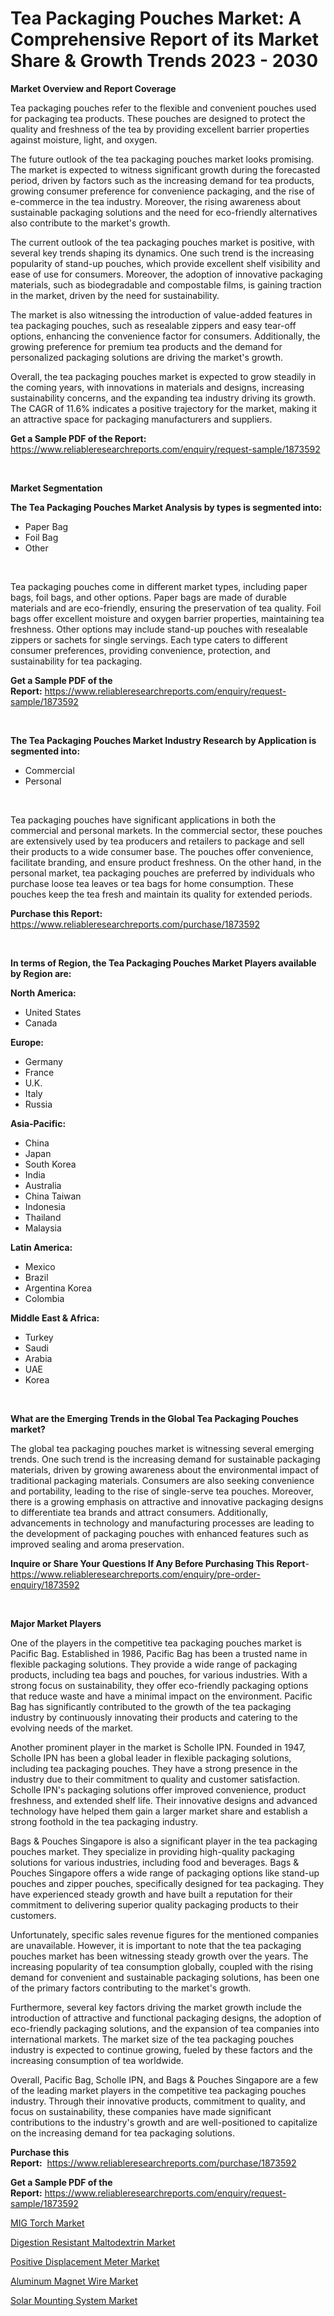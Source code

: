 <p><h1>Tea Packaging Pouches Market: A Comprehensive Report of its Market Share & Growth Trends 2023 - 2030</h1></p><p><strong>Market Overview and Report Coverage</strong></p>
<p><p>Tea packaging pouches refer to the flexible and convenient pouches used for packaging tea products. These pouches are designed to protect the quality and freshness of the tea by providing excellent barrier properties against moisture, light, and oxygen.</p><p>The future outlook of the tea packaging pouches market looks promising. The market is expected to witness significant growth during the forecasted period, driven by factors such as the increasing demand for tea products, growing consumer preference for convenience packaging, and the rise of e-commerce in the tea industry. Moreover, the rising awareness about sustainable packaging solutions and the need for eco-friendly alternatives also contribute to the market's growth.</p><p>The current outlook of the tea packaging pouches market is positive, with several key trends shaping its dynamics. One such trend is the increasing popularity of stand-up pouches, which provide excellent shelf visibility and ease of use for consumers. Moreover, the adoption of innovative packaging materials, such as biodegradable and compostable films, is gaining traction in the market, driven by the need for sustainability.</p><p>The market is also witnessing the introduction of value-added features in tea packaging pouches, such as resealable zippers and easy tear-off options, enhancing the convenience factor for consumers. Additionally, the growing preference for premium tea products and the demand for personalized packaging solutions are driving the market's growth.</p><p>Overall, the tea packaging pouches market is expected to grow steadily in the coming years, with innovations in materials and designs, increasing sustainability concerns, and the expanding tea industry driving its growth. The CAGR of 11.6% indicates a positive trajectory for the market, making it an attractive space for packaging manufacturers and suppliers.</p></p>
<p><strong>Get a Sample PDF of the Report:</strong> <a href="https://www.reliableresearchreports.com/enquiry/request-sample/1873592">https://www.reliableresearchreports.com/enquiry/request-sample/1873592</a></p>
<p>&nbsp;</p>
<p><strong>Market Segmentation</strong></p>
<p><strong>The Tea Packaging Pouches Market Analysis by types is segmented into:</strong></p>
<p><ul><li>Paper Bag</li><li>Foil Bag</li><li>Other</li></ul></p>
<p>&nbsp;</p>
<p><p>Tea packaging pouches come in different market types, including paper bags, foil bags, and other options. Paper bags are made of durable materials and are eco-friendly, ensuring the preservation of tea quality. Foil bags offer excellent moisture and oxygen barrier properties, maintaining tea freshness. Other options may include stand-up pouches with resealable zippers or sachets for single servings. Each type caters to different consumer preferences, providing convenience, protection, and sustainability for tea packaging.</p></p>
<p><strong>Get a Sample PDF of the Report:</strong>&nbsp;<a href="https://www.reliableresearchreports.com/enquiry/request-sample/1873592">https://www.reliableresearchreports.com/enquiry/request-sample/1873592</a></p>
<p>&nbsp;</p>
<p><strong>The Tea Packaging Pouches Market Industry Research by Application is segmented into:</strong></p>
<p><ul><li>Commercial</li><li>Personal</li></ul></p>
<p>&nbsp;</p>
<p><p>Tea packaging pouches have significant applications in both the commercial and personal markets. In the commercial sector, these pouches are extensively used by tea producers and retailers to package and sell their products to a wide consumer base. The pouches offer convenience, facilitate branding, and ensure product freshness. On the other hand, in the personal market, tea packaging pouches are preferred by individuals who purchase loose tea leaves or tea bags for home consumption. These pouches keep the tea fresh and maintain its quality for extended periods.</p></p>
<p><strong>Purchase this Report:</strong>&nbsp; <a href="https://www.reliableresearchreports.com/purchase/1873592">https://www.reliableresearchreports.com/purchase/1873592</a></p>
<p>&nbsp;</p>
<p><strong>In terms of Region, the Tea Packaging Pouches Market Players available by Region are:</strong></p>
<p>
    <p> <strong> North America: </strong>
        <ul>
            <li>United States</li>
            <li>Canada</li>
        </ul>
        </p> 
    <p> <strong> Europe: </strong>
        <ul>
            <li>Germany</li>
            <li>France</li>
            <li>U.K.</li>
            <li>Italy</li>
            <li>Russia</li>
        </ul>
        </p> 
    <p> <strong> Asia-Pacific: </strong>
        <ul>
            <li>China</li>
            <li>Japan</li>
            <li>South Korea</li>
            <li>India</li>
            <li>Australia</li>
            <li>China Taiwan</li>
            <li>Indonesia</li>
            <li>Thailand</li>
            <li>Malaysia</li>
        </ul>
        </p> 
    <p> <strong> Latin America: </strong>
        <ul>
            <li>Mexico</li>
            <li>Brazil</li>
            <li>Argentina Korea</li>
            <li>Colombia</li>
        </ul>
        </p> 
    <p> <strong> Middle East & Africa: </strong>
        <ul>
            <li>Turkey</li>
            <li>Saudi</li>
            <li>Arabia</li>
            <li>UAE</li>
            <li>Korea</li>
        </ul>
    </p>
    </p>
<p>&nbsp;</p>
<p><strong>What are the Emerging Trends in the Global Tea Packaging Pouches market?</strong></p>
<p><p>The global tea packaging pouches market is witnessing several emerging trends. One such trend is the increasing demand for sustainable packaging materials, driven by growing awareness about the environmental impact of traditional packaging materials. Consumers are also seeking convenience and portability, leading to the rise of single-serve tea pouches. Moreover, there is a growing emphasis on attractive and innovative packaging designs to differentiate tea brands and attract consumers. Additionally, advancements in technology and manufacturing processes are leading to the development of packaging pouches with enhanced features such as improved sealing and aroma preservation.</p></p>
<p><strong>Inquire or Share Your Questions If Any Before Purchasing This Report</strong>- <a href="https://www.reliableresearchreports.com/enquiry/pre-order-enquiry/1873592">https://www.reliableresearchreports.com/enquiry/pre-order-enquiry/1873592</a></p>
<p>&nbsp;</p>
<p><strong>Major Market Players</strong></p>
<p><p>One of the players in the competitive tea packaging pouches market is Pacific Bag. Established in 1986, Pacific Bag has been a trusted name in flexible packaging solutions. They provide a wide range of packaging products, including tea bags and pouches, for various industries. With a strong focus on sustainability, they offer eco-friendly packaging options that reduce waste and have a minimal impact on the environment. Pacific Bag has significantly contributed to the growth of the tea packaging industry by continuously innovating their products and catering to the evolving needs of the market.</p><p>Another prominent player in the market is Scholle IPN. Founded in 1947, Scholle IPN has been a global leader in flexible packaging solutions, including tea packaging pouches. They have a strong presence in the industry due to their commitment to quality and customer satisfaction. Scholle IPN's packaging solutions offer improved convenience, product freshness, and extended shelf life. Their innovative designs and advanced technology have helped them gain a larger market share and establish a strong foothold in the tea packaging industry.</p><p>Bags & Pouches Singapore is also a significant player in the tea packaging pouches market. They specialize in providing high-quality packaging solutions for various industries, including food and beverages. Bags & Pouches Singapore offers a wide range of packaging options like stand-up pouches and zipper pouches, specifically designed for tea packaging. They have experienced steady growth and have built a reputation for their commitment to delivering superior quality packaging products to their customers.</p><p>Unfortunately, specific sales revenue figures for the mentioned companies are unavailable. However, it is important to note that the tea packaging pouches market has been witnessing steady growth over the years. The increasing popularity of tea consumption globally, coupled with the rising demand for convenient and sustainable packaging solutions, has been one of the primary factors contributing to the market's growth.</p><p>Furthermore, several key factors driving the market growth include the introduction of attractive and functional packaging designs, the adoption of eco-friendly packaging solutions, and the expansion of tea companies into international markets. The market size of the tea packaging pouches industry is expected to continue growing, fueled by these factors and the increasing consumption of tea worldwide.</p><p>Overall, Pacific Bag, Scholle IPN, and Bags & Pouches Singapore are a few of the leading market players in the competitive tea packaging pouches industry. Through their innovative products, commitment to quality, and focus on sustainability, these companies have made significant contributions to the industry's growth and are well-positioned to capitalize on the increasing demand for tea packaging solutions.</p></p>
<p><strong>Purchase this Report:</strong>&nbsp;&nbsp;<a href="https://www.reliableresearchreports.com/purchase/1873592">https://www.reliableresearchreports.com/purchase/1873592</a></p>
<p></p>
<p><strong>Get a Sample PDF of the Report:</strong>&nbsp;<a href="https://www.reliableresearchreports.com/enquiry/request-sample/1873592">https://www.reliableresearchreports.com/enquiry/request-sample/1873592</a></p>
<p><p><a href="https://medium.com/@mayrussel1912/mig-torch-market-size-reveals-the-best-marketing-channels-in-global-industry-87bd1d00fd99">MIG Torch Market</a></p><p><a href="https://medium.com/@edwinsporer/digestion-resistant-maltodextrin-market-report-reveals-the-latest-trends-and-growth-opportunities-d129a298ae1b">Digestion Resistant Maltodextrin Market</a></p><p><a href="https://medium.com/@fredyconn/decoding-positive-displacement-meter-market-metrics-market-share-trends-and-growth-patterns-8e5a9ff3900b">Positive Displacement Meter Market</a></p><p><a href="https://medium.com/@amyjacobi1918/aluminum-magnet-wire-market-research-report-its-history-and-forecast-2023-to-2030-7c93e80c2711">Aluminum Magnet Wire Market</a></p><p><a href="https://medium.com/@thadnader/solar-mounting-system-market-report-reveals-the-latest-trends-and-growth-opportunities-of-this-0612be89be30">Solar Mounting System Market</a></p></p>